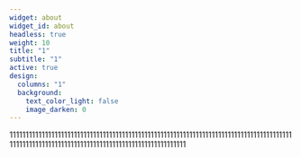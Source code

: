 ```yaml
---
widget: about
widget_id: about
headless: true
weight: 10
title: "1"
subtitle: "1"
active: true
design:
  columns: "1"
  background:
    text_color_light: false
    image_darken: 0
---
```

11111111111111111111111111111111111111111111111111111111111111111111111111111111111111111111111111111111111111111111111111111111111111111111111